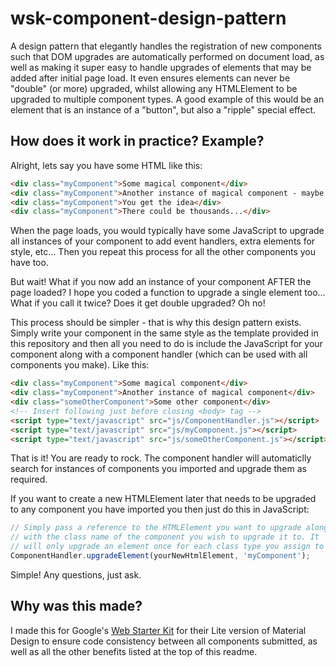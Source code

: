 wsk-component-design-pattern
============================

A design pattern that elegantly handles the registration of new components such that DOM upgrades are automatically performed on document load, as well as making it super easy to handle upgrades of elements that may be added after initial page load. It even ensures elements can never be "double" (or more) upgraded, whilst allowing any HTMLElement to be upgraded to multiple component types. A good example of this would be an element that is an instance of a "button", but also a "ripple" special effect.

## How does it work in practice? Example?

Alright, lets say you have some HTML like this:

```html
<div class="myComponent">Some magical component</div>
<div class="myComponent">Another instance of magical component - maybe it is a fancy button</div>
<div class="myComponent">You get the idea</div>
<div class="myComponent">There could be thousands...</div>
```

When the page loads, you would typically have some JavaScript to upgrade all instances of your component to add event handlers, extra elements for style, etc... Then you repeat this process for all the other components you have too.

But wait! What if you now add an instance of your component AFTER the page loaded? I hope you coded a function to upgrade a single element too... What if you call it twice? Does it get double upgraded? Oh no!

This process should be simpler - that is why this design pattern exists. Simply write your component in the same style as the template provided in this repository and then all you need to do is include the JavaScript for your component along with a  component handler (which can be used with all components you make). Like this:

```html
<div class="myComponent">Some magical component</div>
<div class="myComponent">Another instance of magical component</div>
<div class="someOtherComponent">Some other component</div>
<!-- Insert following just before closing <body> tag -->
<script type="text/javascript" src="js/ComponentHandler.js"></script>
<script type="text/javascript" src="js/myComponent.js"></script>
<script type="text/javascript" src="js/someOtherComponent.js"></script>
```

That is it! You are ready to rock. The component handler will automaticlly search for instances of components you imported and upgrade them as required.

If you want to create a new HTMLElement later that needs to be upgraded to any component you have imported you then just do this in JavaScript:

```javascript
// Simply pass a reference to the HTMLElement you want to upgrade along
// with the class name of the component you wish to upgrade it to. It
// will only upgrade an element once for each class type you assign to it.
ComponentHandler.upgradeElement(yourNewHtmlElement, 'myComponent');
```

Simple! Any questions, just ask.

## Why was this made?

I made this for Google's [Web Starter Kit](https://github.com/google/web-starter-kit "View the project on GitHub!") for their Lite version of Material Design to ensure code consistency between all components submitted, as well as all the other benefits listed at the top of this readme.
